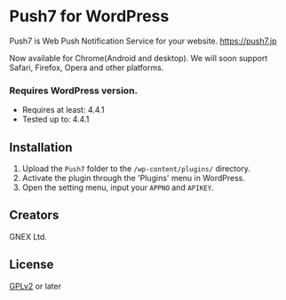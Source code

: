 # Push7 for WordPress
Push7 is Web Push Notification Service for your website.
<https://push7.jp>

Now available for Chrome(Android and desktop).
We will soon support Safari, Firefox, Opera and other platforms.

### Requires WordPress version.
* Requires at least: 4.4.1
* Tested up to: 4.4.1

## Installation

1. Upload the `Push7` folder to the `/wp-content/plugins/` directory.
1. Activate the plugin through the 'Plugins' menu in WordPress.
1. Open the setting menu, input your `APPNO` and `APIKEY`.

## Creators
GNEX Ltd.

## License
[GPLv2](http://www.gnu.org/licenses/gpl-2.0.html) or later

